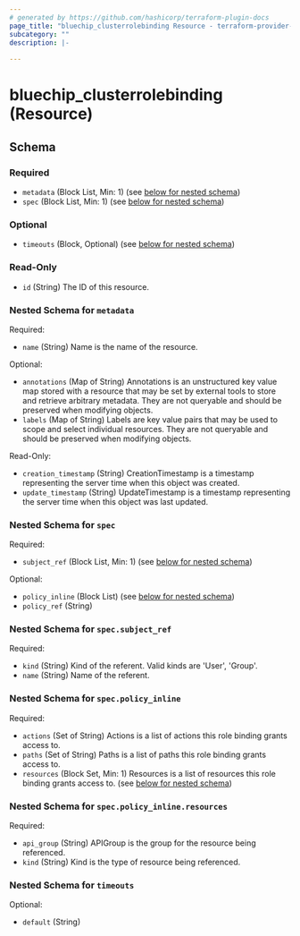 ```yaml
---
# generated by https://github.com/hashicorp/terraform-plugin-docs
page_title: "bluechip_clusterrolebinding Resource - terraform-provider-bluechip"
subcategory: ""
description: |-
  
---
```


# bluechip_clusterrolebinding (Resource)





<!-- schema generated by tfplugindocs -->
## Schema

### Required

- `metadata` (Block List, Min: 1) (see [below for nested schema](#nestedblock--metadata))
- `spec` (Block List, Min: 1) (see [below for nested schema](#nestedblock--spec))

### Optional

- `timeouts` (Block, Optional) (see [below for nested schema](#nestedblock--timeouts))

### Read-Only

- `id` (String) The ID of this resource.

<a id="nestedblock--metadata"></a>
### Nested Schema for `metadata`

Required:

- `name` (String) Name is the name of the resource.

Optional:

- `annotations` (Map of String) Annotations is an unstructured key value map stored with a resource that may be set by external tools to store and retrieve arbitrary metadata. They are not queryable and should be preserved when modifying objects.
- `labels` (Map of String) Labels are key value pairs that may be used to scope and select individual resources. They are not queryable and should be preserved when modifying objects.

Read-Only:

- `creation_timestamp` (String) CreationTimestamp is a timestamp representing the server time when this object was created.
- `update_timestamp` (String) UpdateTimestamp is a timestamp representing the server time when this object was last updated.


<a id="nestedblock--spec"></a>
### Nested Schema for `spec`

Required:

- `subject_ref` (Block List, Min: 1) (see [below for nested schema](#nestedblock--spec--subject_ref))

Optional:

- `policy_inline` (Block List) (see [below for nested schema](#nestedblock--spec--policy_inline))
- `policy_ref` (String)

<a id="nestedblock--spec--subject_ref"></a>
### Nested Schema for `spec.subject_ref`

Required:

- `kind` (String) Kind of the referent. Valid kinds are 'User', 'Group'.
- `name` (String) Name of the referent.


<a id="nestedblock--spec--policy_inline"></a>
### Nested Schema for `spec.policy_inline`

Required:

- `actions` (Set of String) Actions is a list of actions this role binding grants access to.
- `paths` (Set of String) Paths is a list of paths this role binding grants access to.
- `resources` (Block Set, Min: 1) Resources is a list of resources this role binding grants access to. (see [below for nested schema](#nestedblock--spec--policy_inline--resources))

<a id="nestedblock--spec--policy_inline--resources"></a>
### Nested Schema for `spec.policy_inline.resources`

Required:

- `api_group` (String) APIGroup is the group for the resource being referenced.
- `kind` (String) Kind is the type of resource being referenced.




<a id="nestedblock--timeouts"></a>
### Nested Schema for `timeouts`

Optional:

- `default` (String)
